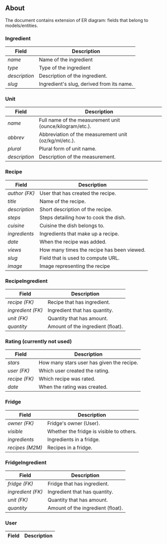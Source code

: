 ## About
The document contains extension of ER diagram: fields that belong to 
models/entities.

### Ingredient
| Field | Description |
| --- | --- |
| *name* | Name of the ingredient |
| *type* | Type of the ingredient |
| *description* | Description of the ingredient. |
| *slug* | Ingredient's slug, derived from its name. |

### Unit
| Field | Description |
| --- | --- |
| *name* | Full name of the measurement unit (ounce/kilogram/etc.). |
| *abbrev* | Abbreviation of the measurement unit (oz/kg/ml/etc.). |
| *plural* | Plural form of unit name. |
| *description* | Description of the measurement. |

### Recipe
| Field | Description |
| --- | --- |
| *author (FK)* | User that has created the recipe. |
| *title* | Name of the recipe. |
| *description* | Short description of the recipe. |
| *steps* | Steps detailing how to cook the dish. |
| *cuisine* | Cuisine the dish belongs to.
| *ingredients* | Ingredients that make up a recipe. |
| *date* | When the recipe was added. |
| *views* | How many times the recipe has been viewed. |
| *slug* | Field that is used to compute URL. |
| *image* | Image representing the recipe |

### RecipeIngredient
| Field | Description |
| --- | --- |
| *recipe (FK)* | Recipe that has ingredient. |
| *ingredient (FK)* | Ingredient that has quantity. |
| *unit (FK)* | Quantity that has amount. |
| *quantity* | Amount of the ingredient (float). |

### Rating (currently not used)
| Field | Description |
| --- | --- |
| *stars* | How many stars user has given the recipe. |
| *user (FK)* | Which user created the rating.
| *recipe (FK)* | Which recipe was rated.
| *date* | When the rating was created.

### Fridge
| Field | Description |
| --- | --- |
| *owner (FK)* | Fridge's owner (User). |
| *visible* | Whether the fridge is visible to others. |
| *ingredients* | Ingredients in a fridge. |
| *recipes (M2M)* | Recipes in a fridge. |

### FridgeIngredient
| Field | Description |
| --- | --- |
| *fridge (FK)* | Fridge that has ingredient. |
| *ingredient (FK)* | Ingredient that has quantity. |
| *unit (FK)* | Quantity that has amount. |
| *quantity* | Amount of the ingredient (float). |

### User
| Field | Description |
| --- | --- |